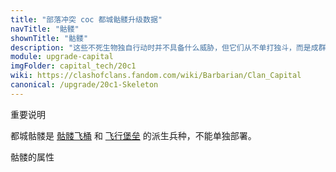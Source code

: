 ```yaml
---
title: "部落冲突 coc 都城骷髅升级数据"
navTitle: "骷髅"
shownTitle: "骷髅"
description: "这些不死生物独自行动时并不具备什么威胁，但它们从不单打独斗，而是成群结队，并肩作战！"
module: upgrade-capital
imgFolder: capital_tech/20c1
wiki: https://clashofclans.fandom.com/wiki/Barbarian/Clan_Capital
canonical: /upgrade/20c1-Skeleton
---
```


<UnitInfo :folder="$frontmatter.imgFolder" imgSrc="Skeleton_info.png" :imgAlt="$frontmatter.navTitle" :description="$frontmatter.description" />

<Panel>
    <UnitImgGroup :folder="$frontmatter.imgFolder">
        <UnitImg imgTitle="所有等级" imgSrc="Skeleton1.png" />
    </UnitImgGroup>
</Panel>

<SmallTitle>重要说明</SmallTitle>

都城骷髅是 [骷髅飞桶](/upgrade/2007-Skeleton-Barrel) 和 [飞行堡垒](/upgrade/2008-Flying-Fortress) 的派生兵种，不能单独部署。

<SmallTitle>骷髅的属性</SmallTitle>

<UnitProperties>
    <UnitProperty pKey="部队类型" pValue="地面近战单位" />
    <UnitProperty pKey="攻击偏好" pValue="无" />
    <UnitProperty pKey="伤害类型" pValue="单体伤害" />
    <UnitProperty pKey="攻击的目标" pValue="仅地面目标" />
    <UnitProperty pKey="防守人口" pValue="0" />
    <UnitProperty pKey="移动速度" pValue="2 格/秒" />
    <UnitProperty pKey="攻击速度" pValue="1 秒/次" />
    <UnitProperty pKey="攻击距离" pValue="0.3 格" />
    <UnitProperty pKey="每秒伤害" pValue="25" />
    <UnitProperty pKey="每次伤害" pValue="25" />
    <UnitProperty pKey="生命值" pValue="30" />
</UnitProperties>